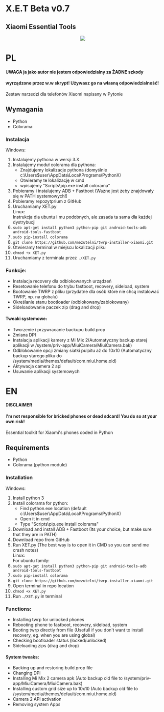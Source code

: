 # X.E.T Beta v0.7
## Xiaomi Essential Tools

<center><img src="https://github.com/mezutelni/twrp-installer-xiaomi/blob/master/xet.png"/></center>

# PL


#### UWAGA ja jako autor nie jestem odpowiedzialny za ŻADNE szkody
#### wyrządzone przez w.w skrypt! Używasz go na własną odpowiedzialność!

Zestaw narzedzi dla telefonów Xiaomi napisany w Pytonie

## Wymagania
- Python
- Colorama

### Instalacja
Windows:<br>
1. Instalujemy pythona w wersji 3.X<br>
2. Instalujemy moduł colorama dla pythona:<br>
   - Znajdujemy lokalizacje pythona (domyślnie c:\Users\$user\AppData\Local\Programs\PythonX\)<br>
   - Otwieramy te lokalizację w cmd<br>
   - wpisujemy "Scripts\pip.exe install colorama"<br>
3. Pobieramy i instalujemy ADB + Fastboot (Ważne jest żeby znajdowały się w PATH systemowych!)<br>
4. Pobieramy repozytprium z GitHub<br>
5. Uruchamiamy XET.py<br>
Linux:<br>
Instrukcja dla ubuntu i mu podobnych, ale zasada ta sama dla każdej dystrybucji<br>
1. `sudo apt-get install python3 python-pip git android-tools-adb android-tools-fastboot`<br>
2. `sudo pip-install colorama`<br>
3. `git clone https://github.com/mezutelni/twrp-installer-xiaomi.git`<br>
4. Otwieramy terminal w miejscu lokalizacji pliku<br>
5. `chmod +x XET.py`<br>
6. Uruchamiamy z terminala przez `./XET.py`<br>

### Funkcje:
- Instalacja recovery dla odblokowanych urządzeń<br>
- Resetowanie telefonu do trybu fastboot, recovery, sideload, system<br>
- Bootowanie TWRP z pliku (przydatne dla osób które nie chcą instalować TWRP, np. na globalu)<br>
- Określanie stanu bootloader (odblokowany/zablokowany)<br>
- Sideloadowanie paczek zip (drag and drop)<br>
#### Tweaki systemowe:
- Tworzenie i przywracanie backupu build.prop<br>
- Zmiana DPI<br>
- Instalacja aplikacji kamery z Mi Mix 2(Automatyczny backup starej aplikacji w /system/priv-app/MiuiCamera/MiuiCamera.bak)<br>
- Odblokowanie opcji zmiany siatki pulpitu aż do 10x10 (Automatyczny backup starego pliku do /system/media/themes/default/com.miui.home.old)<br>
- Aktywacja camera 2 api<br>
- Usuwanie aplikacji systemowych<br>

# EN

#### DISCLAIMER
#### I'm not responsible for bricked phones or dead sdcard! You do so at your own risk!

Essential toolkit for Xiaomi's phones coded in Python

## Requirements
- Python
- Colorama (python module)


### Installation

Windows:<br>
1. Install python 3<br>
2. Install colorama for python:<br>
   - Find python.exe location (default c:\Users\$user\AppData\Local\Programs\PythonX\)<br>
   - Open it in cmd<br>
   - Type "Scripts\pip.exe install colorama"<br>
3. Download and install ADB + Fastboot (Its your choice, but make sure that they are in PATH)<br>
4. Download repo from GitHub<br>
5. Run XET.py (The best way is to open it in CMD so you can send me crash notes)<br>
Linux:<br>
For ubuntu family:<br>
1. `sudo apt-get install python3 python-pip git android-tools-adb android-tools-fastboot`<br>
2. `sudo pip-install colorama`<br>
3. `git clone https://github.com/mezutelni/twrp-installer-xiaomi.git`<br>
4. Open terminal in repo location<br>
5. `chmod +x XET.py`<br>
6. Run `./XET.py` in terminal<br>


### Functions:
- Installing twrp for unlocked phones<br>
- Rebooting phone to fastboot, recovery, sideload, system<br>
- Booting twrp directly from file (Usefull if you don't want to install recovery, eg. when you are using global)<br>
- Checking bootloader status (locked/unlocked)<br>
- Sideloading zips (drag and drop)<br>
#### System tweaks:
- Backing up and restoring build.prop file<br>
- Changing DPI<br>
- Installing Mi Mix 2 camera apk (Auto backup old file to /system/priv-app/MiuiCamera/MiuiCamera.bak)<br>
- Installing custom grid size up to 10x10 (Auto backup old file to /system/media/themes/default/com.miui.home.old)<br>
- Camera 2 API activation<br>
- Removing system Apps<br>
